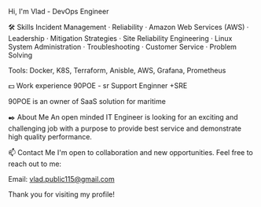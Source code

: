 Hi, I'm Vlad - DevOps Engineer

🛠 Skills
Incident Management · Reliability · Amazon Web Services (AWS) · Leadership · Mitigation Strategies · Site Reliability Engineering · Linux System Administration · Troubleshooting · Customer Service · Problem Solving

Tools: Docker, K8S, Terraform, Anisble, AWS, Grafana, Prometheus

💵 Work experience
90POE - sr Support Enginner +SRE  

90POE is an owner of SaaS solution for maritime

✒️ About Me
An open minded IT Engineer is looking for an exciting and challenging job with a purpose to provide best service and demonstrate high quality performance.


📫 Contact Me
I'm open to collaboration and new opportunities. Feel free to reach out to me:

Email: vlad.public115@gmail.com

Thank you for visiting my profile!
